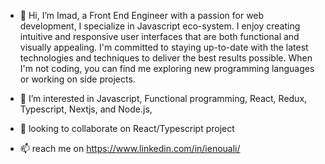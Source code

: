 - 👋 Hi, I’m Imad, a Front End Engineer with a passion for web development, I specialize in Javascript eco-system. I enjoy creating intuitive and responsive user interfaces that are both functional and visually appealing. I'm committed to staying up-to-date with the latest technologies and techniques to deliver the best results possible. When I'm not coding, you can find me exploring new programming languages or working on side projects.

- 👀 I’m interested in Javascript, Functional programming, React, Redux, Typescript, Nextjs, and Node.js,
- 💞️  looking to collaborate on React/Typescript project
- 📫  reach me on   https://www.linkedin.com/in/ienouali/

<!---
ienouali/ienouali is a ✨ special ✨ repository because its `README.md` (this file) appears on your GitHub profile.
You can click the Preview link to take a look at your changes.
--->

